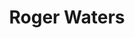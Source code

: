 ---
title: "Roger Waters"
summary: "English musician, singer-songwriter and composer, born 6 September 1943 in Great Bookham, Surrey, England, United Kingdom. Father to & ."
image: "roger-waters.jpg"
apple_music_artist_url: "https://music.apple.com/gb/artist/roger-waters/542658"
---